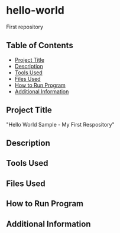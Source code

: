 # hello-world
First repository

## **Table of Contents**

- [Project Title](#project-Title)
- [Description](#description)
- [Tools Used](#tools-Used)
- [Files Used](#files-used)
- [How to Run Program](#how-to-run-program)
- [Additional Information](#additional-information)

## **Project Title**

"Hello World Sample - My First Respository"

## **Description**

## **Tools Used**

## **Files Used**

## **How to Run Program**

## **Additional Information**
